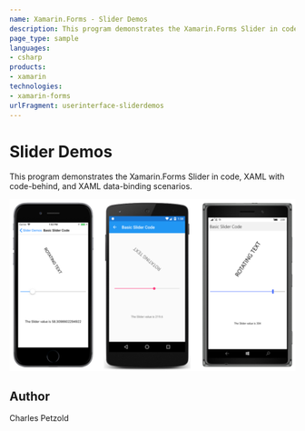 ```yaml
---
name: Xamarin.Forms - Slider Demos
description: This program demonstrates the Xamarin.Forms Slider in code, XAML with code-behind, and XAML data-binding scenarios.
page_type: sample
languages:
- csharp
products:
- xamarin
technologies:
- xamarin-forms
urlFragment: userinterface-sliderdemos
---
```

# Slider Demos

This program demonstrates the Xamarin.Forms Slider in code, XAML with code-behind, and XAML data-binding scenarios.

![Slider Demos application screenshot](Screenshots/01BasicSliderCode-Large.png "Slider Demos application screenshot")

## Author

Charles Petzold
